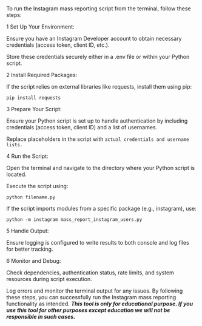 
<br>


To run the Instagram mass reporting script from the terminal, follow these steps:


1 Set Up Your Environment:

Ensure you have an Instagram Developer account to obtain necessary credentials (access token, client ID, etc.).

Store these credentials securely either in a .env file or within your Python script.



2 Install Required Packages:

If the script relies on external libraries like requests, install them using pip:

  `pip install requests`




3 Prepare Your Script:

Ensure your Python script is set up to handle authentication by including credentials (access token, client ID) and a list of usernames.

Replace placeholders in the script with  `actual credentials and username lists.`



4 Run the Script:

Open the terminal and navigate to the directory where your Python script is located.

Execute the script using:

 `python filename.py`


If the script imports modules from a specific package (e.g., instagram), use:

 `python -m instagram mass_report_instagram_users.py`




5 Handle Output:

Ensure logging is configured to write results to both console and log files for better tracking.



6 Monitor and Debug:

Check dependencies, authentication status, rate limits, and system resources during script execution.

Log errors and monitor the terminal output for any issues.
By following these steps, you can successfully run the Instagram mass reporting functionality as intended.
***This tool is only for educational purpose. If you use this tool for other purposes except education we will not be responsible in such cases.***
